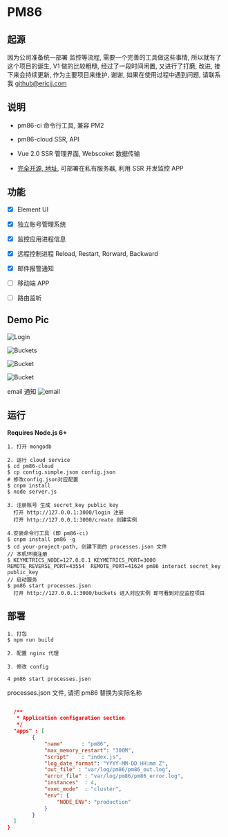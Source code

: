 # PM86

## 起源
  因为公司准备统一部署 监控等流程, 需要一个完善的工具做这些事情, 所以就有了这个项目的诞生, V1 做的比较粗糙, 经过了一段时间闲置, 又进行了打磨, 改进, 接下来会持续更新, 作为主要项目来维护, 谢谢, 如果在使用过程中遇到问题,  请联系我 github@ericjj.com

## 说明
  - pm86-ci 命令行工具, 兼容 PM2

  - pm86-cloud SSR, API

  - Vue 2.0 SSR 管理界面, Webscoket 数据传输

  - [完全开源, 地址](https://github.com/ericjjj/PM86), 可部署在私有服务器, 利用 SSR 开发监控 APP


## 功能
- [x] Element UI
- [x] 独立账号管理系统
- [x] 监控应用进程信息
- [x] 远程控制进程 Reload, Restart, Rorward, Backward
- [x] 邮件报警通知
- [ ] 移动端 APP
- [ ] 路由监听


## Demo Pic

![Login](http://ohusmobs2.bkt.clouddn.com/20170323149025368139834.png)

![Buckets](http://ohusmobs2.bkt.clouddn.com/2017032314902537029509.png)

![Bucket](http://ohusmobs2.bkt.clouddn.com/20170323149025373745286.png)

![Bucket](http://ohusmobs2.bkt.clouddn.com/2017032314902537439632.png)

email 通知
![email](http://ohusmobs2.bkt.clouddn.com/20170323149025516183982.png)




## 运行
**Requires Node.js 6+**

``` shell
1. 打开 mongodb

2. 运行 cloud service
$ cd pm86-cloud
$ cp config.simple.json config.json
# 修改config.json对应配置
$ cnpm install
$ node server.js

3. 注册账号 生成 secret_key public_key
  打开 http://127.0.0.1:3000/login 注册
  打开 http://127.0.0.1:3000/create 创建实例

4.安装命令行工具 (即 pm86-ci)
$ cnpm install pm86 -g
$ cd your-project-path, 创建下面的 processes.json 文件
// 本机环境注册
$ KEYMETRICS_NODE=127.0.0.1 KEYMETRICS_PORT=3000 REMOTE_REVERSE_PORT=43554  REMOTE_PORT=41624 pm86 interact secret_key public_key
// 启动服务
$ pm86 start processes.json
  打开 http://127.0.0.1:3000/buckets 进入对应实例 即可看到对应监控项目
```

## 部署

``` shell
1. 打包
$ npm run build

2. 配置 nginx 代理

3. 修改 config

4 pm86 start processes.json
```


processes.json 文件, 请把 pm86 替换为实际名称

``` json

  /**
   * Application configuration section
   */
  "apps" : [
        {
            "name"      : "pm86",
            "max_memory_restart": "300M",
            "script"    : "index.js",
            "log_date_format": "YYYY-MM-DD HH:mm Z",
            "out_file" : "var/log/pm86/pm86_out.log",
            "error_file" : "var/log/pm86/pm86_error.log",
            "instances"  : 4,
            "exec_mode"  : "cluster",
            "env": {
                "NODE_ENV": "production"
            }
        }
  ]
}

```


